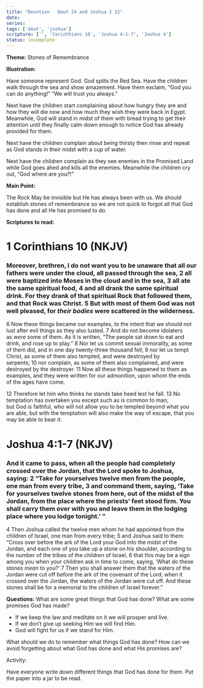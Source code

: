 ```yaml
---
title: "Devotion   Deut 24 and Joshua 1 12"
date: 
series: 
tags: ['deut', 'joshua']
scripture: ['', 'Corinthians 10', 'Joshua 4:1-7', 'Joshua 4']
status: incomplete
---
```


**Theme:**
Stones of Remembrance

**Illustration:**

Have someone represent God. God splits the Red Sea. Have the children walk through the sea and show amazement. Have them exclaim, “God you can do anything!” “We will trust you always.”

Next have the children start complaining about how hungry they are and how they will die now and how much they wish they were back in Egypt. Meanwhile, God will stand in midst of them with bread trying to get their attention until they finally calm down enough to notice God has already provided for them.

Next have the children complain about being thirsty then rinse and repeat as God stands in their midst with a cup of water.

Next have the children complain as they see enemies in the Promised Land while God goes ahed and kills all the enemies. Meanwhile the children cry out, “God where are you?!"

**Main Point:**

The Rock May be invisible but He has always been with us. We should establish stones of remembrance so we are not quick to forgot all that God has done and all He has promised to do.

**Scriptures to read:**

# 1 Corinthians 10 (NKJV)

### Moreover, brethren, I do not want you to be unaware that all our fathers were under the cloud, all passed through the sea, 2 all were baptized into Moses in the cloud and in the sea, 3 all ate the same spiritual food, 4 and all drank the same spiritual drink. For they drank of that spiritual Rock that followed them, and that Rock was Christ. 5 But with most of them God was not well pleased, for *their bodies* were scattered in the wilderness.

6 Now these things became our examples, to the intent that we should not lust after evil things as they also lusted. 7 And do not become idolaters as *were* some of them. As it is written, “The people sat down to eat and drink, and rose up to play.” 8 Nor let us commit sexual immorality, as some of them did, and in one day twenty-three thousand fell; 9 nor let us tempt Christ, as some of them also tempted, and were destroyed by serpents; 10 nor complain, as some of them also complained, and were destroyed by the destroyer. 11 Now all these things happened to them as examples, and they were written for our admonition, upon whom the ends of the ages have come.

12 Therefore let him who thinks he stands take heed lest he fall. 13 No temptation has overtaken you except such as is common to man; but God *is* faithful, who will not allow you to be tempted beyond what you are able, but with the temptation will also make the way of escape, that you may be able to bear *it.*

# Joshua 4:1-7 (NKJV)

### And it came to pass, when all the people had completely crossed over the Jordan, that the Lord spoke to Joshua, saying: 2 “Take for yourselves twelve men from the people, one man from every tribe, 3 and command them, saying, ‘Take for yourselves twelve stones from here, out of the midst of the Jordan, from the place where the priests’ feet stood firm. You shall carry them over with you and leave them in the lodging place where you lodge tonight.’ ”

4 Then Joshua called the twelve men whom he had appointed from the children of Israel, one man from every tribe; 5 and Joshua said to them: “Cross over before the ark of the Lord your God into the midst of the Jordan, and each one of you take up a stone on his shoulder, according to the number of the tribes of the children of Israel, 6 that this may be a sign among you when your children ask in time to come, saying, ‘What do these stones *mean* to you?’ 7 Then you shall answer them that the waters of the Jordan were cut off before the ark of the covenant of the Lord; when it crossed over the Jordan, the waters of the Jordan were cut off. And these stones shall be for a memorial to the children of Israel forever.”

**Questions:**
What are some great things that God has done?
What are some promises God has made?

- If we keep the law and meditate on it we will prosper and live.
- If we don’t give up seeking Him we will find Him.
- God will fight for us if we stand for Him.

What should we do to remember what things God has done?
How can we avoid forgetting about what God has done and what His promises are?

Activity:

Have everyone write down different things that God has done for them. Put the paper into a jar to be read.
